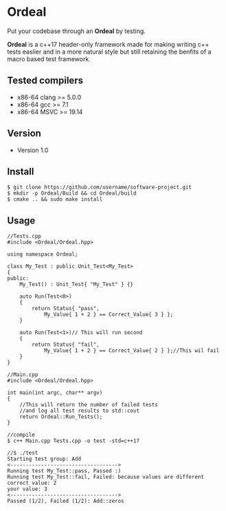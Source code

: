 Ordeal
======
Put your codebase through an **Ordeal** by testing.

**Ordeal** is a c++17 header-only framework made for making writing c++ tests easlier and in a more natural style but still retaining the benfits of a macro based test framework.

## Tested compilers
* x86-64 clang >= 5.0.0
* x86-64 gcc >= 7.1
* x86-64 MSVC >= 19.14

## Version 
* Version 1.0

## Install
```
$ git clone https://github.com/username/software-project.git
$ mkdir -p Ordeal/Build && cd Ordeal/build
$ cmake .. && sudo make install
```

## Usage
```
//Tests.cpp
#include <Ordeal/Ordeal.hpp>

using namespace Ordeal;

class My_Test : public Unit_Test<My_Test>
{
public:
	My_Test() : Unit_Test{ "My_Test" } {}
	
	auto Run(Test<0>)
	{
		return Status{ "pass", 
			My_Value{ 1 + 2 } == Correct_Value{ 3 } };
	}

	auto Run(Test<1>)// This will run second
	{
		return Status{ "fail", 
			My_Value{ 1 + 2 } == Correct_Value{ 2 } };//This wil fail
	}
}

//Main.cpp
#include <Ordeal/Ordeal.hpp>

int main(int argc, char** argv)
{
	//This will return the number of failed tests 
	//and log all test results to std::cout
	return Ordeal::Run_Tests();
}

//compile
$ c++ Main.cpp Tests.cpp -o test -std=c++17

//$ ./test
Starting test group: Add
<----------------------------------->
Running test My_Test::pass, Passed :)
Running test My_Test::fail, Failed: because values are different
correct value: 2
your value: 3
<----------------------------------->
Passed (1/2), Failed (1/2): Add::zeros
```